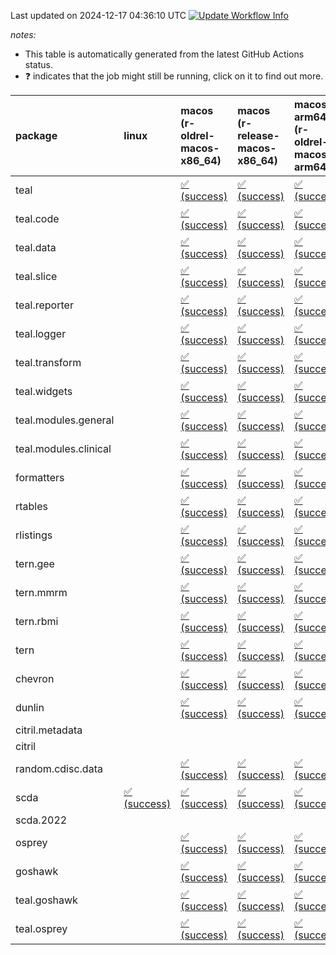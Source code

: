 Last updated on 2024-12-17 04:36:10 UTC [![Update Workflow
Info](https://github.com/averissimo/verdepcheck-status/actions/workflows/update.yaml/badge.svg)](https://github.com/averissimo/verdepcheck-status/actions/workflows/update.yaml)

*notes:*

-   This table is automatically generated from the latest GitHub Actions
    status.
-   ❓ indicates that the job might still be running, click on it to
    find out more.

<table style="width:100%;">
<colgroup>
<col style="width: 1%" />
<col style="width: 6%" />
<col style="width: 7%" />
<col style="width: 7%" />
<col style="width: 7%" />
<col style="width: 7%" />
<col style="width: 7%" />
<col style="width: 7%" />
<col style="width: 7%" />
<col style="width: 7%" />
<col style="width: 7%" />
<col style="width: 7%" />
<col style="width: 7%" />
<col style="width: 7%" />
</colgroup>
<thead>
<tr class="header">
<th style="text-align: left;">package</th>
<th style="text-align: left;">linux</th>
<th style="text-align: left;">macos (r-oldrel-macos-x86_64)</th>
<th style="text-align: left;">macos (r-release-macos-x86_64)</th>
<th style="text-align: left;">macos-arm64 (r-oldrel-macos-arm64)</th>
<th style="text-align: left;">macos-arm64 (r-release-macos-arm64)</th>
<th style="text-align: left;">nosuggests</th>
<th style="text-align: left;">ubuntu-clang</th>
<th style="text-align: left;">ubuntu-gcc12</th>
<th style="text-align: left;">ubuntu-next</th>
<th style="text-align: left;">ubuntu-release</th>
<th style="text-align: left;">windows (r-devel-windows-x86_64)</th>
<th style="text-align: left;">windows (r-oldrel-windows-x86_64)</th>
<th style="text-align: left;">windows (r-release-windows-x86_64)</th>
</tr>
</thead>
<tbody>
<tr class="odd">
<td style="text-align: left;">teal</td>
<td style="text-align: left;"></td>
<td
style="text-align: left;"><a href="https://github.com/insightsengineering/teal/actions/runs/12335592339/job/34427204821">✅
(success)</a></td>
<td
style="text-align: left;"><a href="https://github.com/insightsengineering/teal/actions/runs/12335592339/job/34427204381">✅
(success)</a></td>
<td
style="text-align: left;"><a href="https://github.com/insightsengineering/teal/actions/runs/12335592339/job/34427204694">✅
(success)</a></td>
<td
style="text-align: left;"><a href="https://github.com/insightsengineering/teal/actions/runs/12335592339/job/34427204228">✅
(success)</a></td>
<td
style="text-align: left;"><a href="https://github.com/insightsengineering/teal/actions/runs/12335592339/job/34427205017">✅
(success)</a></td>
<td
style="text-align: left;"><a href="https://github.com/insightsengineering/teal/actions/runs/12335592339/job/34427204131">✅
(success)</a></td>
<td
style="text-align: left;"><a href="https://github.com/insightsengineering/teal/actions/runs/12335592339/job/34427204300">✅
(success)</a></td>
<td
style="text-align: left;"><a href="https://github.com/insightsengineering/teal/actions/runs/12335592339/job/34427204628">✅
(success)</a></td>
<td
style="text-align: left;"><a href="https://github.com/insightsengineering/teal/actions/runs/12335592339/job/34427204752">✅
(success)</a></td>
<td
style="text-align: left;"><a href="https://github.com/insightsengineering/teal/actions/runs/12335592339/job/34427203888">✅
(success)</a></td>
<td
style="text-align: left;"><a href="https://github.com/insightsengineering/teal/actions/runs/12335592339/job/34427204955">✅
(success)</a></td>
<td
style="text-align: left;"><a href="https://github.com/insightsengineering/teal/actions/runs/12335592339/job/34427204526">✅
(success)</a></td>
</tr>
<tr class="even">
<td style="text-align: left;">teal.code</td>
<td style="text-align: left;"></td>
<td
style="text-align: left;"><a href="https://github.com/insightsengineering/teal.code/actions/runs/12335605015/job/34427232367">✅
(success)</a></td>
<td
style="text-align: left;"><a href="https://github.com/insightsengineering/teal.code/actions/runs/12335605015/job/34427232044">✅
(success)</a></td>
<td
style="text-align: left;"><a href="https://github.com/insightsengineering/teal.code/actions/runs/12335605015/job/34427232278">✅
(success)</a></td>
<td
style="text-align: left;"><a href="https://github.com/insightsengineering/teal.code/actions/runs/12335605015/job/34427231918">✅
(success)</a></td>
<td
style="text-align: left;"><a href="https://github.com/insightsengineering/teal.code/actions/runs/12335605015/job/34427232580">✅
(success)</a></td>
<td
style="text-align: left;"><a href="https://github.com/insightsengineering/teal.code/actions/runs/12335605015/job/34427231853">✅
(success)</a></td>
<td
style="text-align: left;"><a href="https://github.com/insightsengineering/teal.code/actions/runs/12335605015/job/34427231981">✅
(success)</a></td>
<td
style="text-align: left;"><a href="https://github.com/insightsengineering/teal.code/actions/runs/12335605015/job/34427232217">✅
(success)</a></td>
<td
style="text-align: left;"><a href="https://github.com/insightsengineering/teal.code/actions/runs/12335605015/job/34427232323">✅
(success)</a></td>
<td
style="text-align: left;"><a href="https://github.com/insightsengineering/teal.code/actions/runs/12335605015/job/34427231693">✅
(success)</a></td>
<td
style="text-align: left;"><a href="https://github.com/insightsengineering/teal.code/actions/runs/12335605015/job/34427232513">✅
(success)</a></td>
<td
style="text-align: left;"><a href="https://github.com/insightsengineering/teal.code/actions/runs/12335605015/job/34427232172">✅
(success)</a></td>
</tr>
<tr class="odd">
<td style="text-align: left;">teal.data</td>
<td style="text-align: left;"></td>
<td
style="text-align: left;"><a href="https://github.com/insightsengineering/teal.data/actions/runs/12335595781/job/34427213436">✅
(success)</a></td>
<td
style="text-align: left;"><a href="https://github.com/insightsengineering/teal.data/actions/runs/12335595781/job/34427212719">✅
(success)</a></td>
<td
style="text-align: left;"><a href="https://github.com/insightsengineering/teal.data/actions/runs/12335595781/job/34427212988">✅
(success)</a></td>
<td
style="text-align: left;"><a href="https://github.com/insightsengineering/teal.data/actions/runs/12335595781/job/34427212531">✅
(success)</a></td>
<td
style="text-align: left;"><a href="https://github.com/insightsengineering/teal.data/actions/runs/12335595781/job/34427213242">✅
(success)</a></td>
<td
style="text-align: left;"><a href="https://github.com/insightsengineering/teal.data/actions/runs/12335595781/job/34427212378">✅
(success)</a></td>
<td
style="text-align: left;"><a href="https://github.com/insightsengineering/teal.data/actions/runs/12335595781/job/34427212654">✅
(success)</a></td>
<td
style="text-align: left;"><a href="https://github.com/insightsengineering/teal.data/actions/runs/12335595781/job/34427212925">✅
(success)</a></td>
<td
style="text-align: left;"><a href="https://github.com/insightsengineering/teal.data/actions/runs/12335595781/job/34427213069">✅
(success)</a></td>
<td
style="text-align: left;"><a href="https://github.com/insightsengineering/teal.data/actions/runs/12335595781/job/34427212082">✅
(success)</a></td>
<td
style="text-align: left;"><a href="https://github.com/insightsengineering/teal.data/actions/runs/12335595781/job/34427213664">✅
(success)</a></td>
<td
style="text-align: left;"><a href="https://github.com/insightsengineering/teal.data/actions/runs/12335595781/job/34427212860">✅
(success)</a></td>
</tr>
<tr class="even">
<td style="text-align: left;">teal.slice</td>
<td style="text-align: left;"></td>
<td
style="text-align: left;"><a href="https://github.com/insightsengineering/teal.slice/actions/runs/12335600602/job/34427223254">✅
(success)</a></td>
<td
style="text-align: left;"><a href="https://github.com/insightsengineering/teal.slice/actions/runs/12335600602/job/34427222927">✅
(success)</a></td>
<td
style="text-align: left;"><a href="https://github.com/insightsengineering/teal.slice/actions/runs/12335600602/job/34427223139">✅
(success)</a></td>
<td
style="text-align: left;"><a href="https://github.com/insightsengineering/teal.slice/actions/runs/12335600602/job/34427222793">✅
(success)</a></td>
<td
style="text-align: left;"><a href="https://github.com/insightsengineering/teal.slice/actions/runs/12335600602/job/34427223481">✅
(success)</a></td>
<td
style="text-align: left;"><a href="https://github.com/insightsengineering/teal.slice/actions/runs/12335600602/job/34427222728">✅
(success)</a></td>
<td
style="text-align: left;"><a href="https://github.com/insightsengineering/teal.slice/actions/runs/12335600602/job/34427222864">✅
(success)</a></td>
<td
style="text-align: left;"><a href="https://github.com/insightsengineering/teal.slice/actions/runs/12335600602/job/34427223088">✅
(success)</a></td>
<td
style="text-align: left;"><a href="https://github.com/insightsengineering/teal.slice/actions/runs/12335600602/job/34427223197">✅
(success)</a></td>
<td
style="text-align: left;"><a href="https://github.com/insightsengineering/teal.slice/actions/runs/12335600602/job/34427222497">✅
(success)</a></td>
<td
style="text-align: left;"><a href="https://github.com/insightsengineering/teal.slice/actions/runs/12335600602/job/34427223399">✅
(success)</a></td>
<td
style="text-align: left;"><a href="https://github.com/insightsengineering/teal.slice/actions/runs/12335600602/job/34427223033">✅
(success)</a></td>
</tr>
<tr class="odd">
<td style="text-align: left;">teal.reporter</td>
<td style="text-align: left;"></td>
<td
style="text-align: left;"><a href="https://github.com/insightsengineering/teal.reporter/actions/runs/12335597700/job/34427215795">✅
(success)</a></td>
<td
style="text-align: left;"><a href="https://github.com/insightsengineering/teal.reporter/actions/runs/12335597700/job/34427215426">✅
(success)</a></td>
<td
style="text-align: left;"><a href="https://github.com/insightsengineering/teal.reporter/actions/runs/12335597700/job/34427215693">✅
(success)</a></td>
<td
style="text-align: left;"><a href="https://github.com/insightsengineering/teal.reporter/actions/runs/12335597700/job/34427215307">✅
(success)</a></td>
<td
style="text-align: left;"><a href="https://github.com/insightsengineering/teal.reporter/actions/runs/12335597700/job/34427215954">✅
(success)</a></td>
<td
style="text-align: left;"><a href="https://github.com/insightsengineering/teal.reporter/actions/runs/12335597700/job/34427215225">✅
(success)</a></td>
<td
style="text-align: left;"><a href="https://github.com/insightsengineering/teal.reporter/actions/runs/12335597700/job/34427215362">✅
(success)</a></td>
<td
style="text-align: left;"><a href="https://github.com/insightsengineering/teal.reporter/actions/runs/12335597700/job/34427215641">✅
(success)</a></td>
<td
style="text-align: left;"><a href="https://github.com/insightsengineering/teal.reporter/actions/runs/12335597700/job/34427215731">✅
(success)</a></td>
<td
style="text-align: left;"><a href="https://github.com/insightsengineering/teal.reporter/actions/runs/12335597700/job/34427214982">✅
(success)</a></td>
<td
style="text-align: left;"><a href="https://github.com/insightsengineering/teal.reporter/actions/runs/12335597700/job/34427216057">✅
(success)</a></td>
<td
style="text-align: left;"><a href="https://github.com/insightsengineering/teal.reporter/actions/runs/12335597700/job/34427215586">✅
(success)</a></td>
</tr>
<tr class="even">
<td style="text-align: left;">teal.logger</td>
<td style="text-align: left;"></td>
<td
style="text-align: left;"><a href="https://github.com/insightsengineering/teal.logger/actions/runs/12335593585/job/34427207371">✅
(success)</a></td>
<td
style="text-align: left;"><a href="https://github.com/insightsengineering/teal.logger/actions/runs/12335593585/job/34427206933">✅
(success)</a></td>
<td
style="text-align: left;"><a href="https://github.com/insightsengineering/teal.logger/actions/runs/12335593585/job/34427207212">✅
(success)</a></td>
<td
style="text-align: left;"><a href="https://github.com/insightsengineering/teal.logger/actions/runs/12335593585/job/34427206787">✅
(success)</a></td>
<td
style="text-align: left;"><a href="https://github.com/insightsengineering/teal.logger/actions/runs/12335593585/job/34427207462">✅
(success)</a></td>
<td
style="text-align: left;"><a href="https://github.com/insightsengineering/teal.logger/actions/runs/12335593585/job/34427206431">✅
(success)</a></td>
<td
style="text-align: left;"><a href="https://github.com/insightsengineering/teal.logger/actions/runs/12335593585/job/34427206718">✅
(success)</a></td>
<td
style="text-align: left;"><a href="https://github.com/insightsengineering/teal.logger/actions/runs/12335593585/job/34427207008">✅
(success)</a></td>
<td
style="text-align: left;"><a href="https://github.com/insightsengineering/teal.logger/actions/runs/12335593585/job/34427207127">✅
(success)</a></td>
<td
style="text-align: left;"><a href="https://github.com/insightsengineering/teal.logger/actions/runs/12335593585/job/34427206660">✅
(success)</a></td>
<td
style="text-align: left;"><a href="https://github.com/insightsengineering/teal.logger/actions/runs/12335593585/job/34427207554">✅
(success)</a></td>
<td
style="text-align: left;"><a href="https://github.com/insightsengineering/teal.logger/actions/runs/12335593585/job/34427207073">✅
(success)</a></td>
</tr>
<tr class="odd">
<td style="text-align: left;">teal.transform</td>
<td style="text-align: left;"></td>
<td
style="text-align: left;"><a href="https://github.com/insightsengineering/teal.transform/actions/runs/12335598386/job/34427217565">✅
(success)</a></td>
<td
style="text-align: left;"><a href="https://github.com/insightsengineering/teal.transform/actions/runs/12335598386/job/34427217053">✅
(success)</a></td>
<td
style="text-align: left;"><a href="https://github.com/insightsengineering/teal.transform/actions/runs/12335598386/job/34427217408">✅
(success)</a></td>
<td
style="text-align: left;"><a href="https://github.com/insightsengineering/teal.transform/actions/runs/12335598386/job/34427216931">✅
(success)</a></td>
<td
style="text-align: left;"><a href="https://github.com/insightsengineering/teal.transform/actions/runs/12335598386/job/34427217753">✅
(success)</a></td>
<td
style="text-align: left;"><a href="https://github.com/insightsengineering/teal.transform/actions/runs/12335598386/job/34427216625">✅
(success)</a></td>
<td
style="text-align: left;"><a href="https://github.com/insightsengineering/teal.transform/actions/runs/12335598386/job/34427216867">✅
(success)</a></td>
<td
style="text-align: left;"><a href="https://github.com/insightsengineering/teal.transform/actions/runs/12335598386/job/34427217132">✅
(success)</a></td>
<td
style="text-align: left;"><a href="https://github.com/insightsengineering/teal.transform/actions/runs/12335598386/job/34427217346">✅
(success)</a></td>
<td
style="text-align: left;"><a href="https://github.com/insightsengineering/teal.transform/actions/runs/12335598386/job/34427216815">✅
(success)</a></td>
<td
style="text-align: left;"><a href="https://github.com/insightsengineering/teal.transform/actions/runs/12335598386/job/34427217852">✅
(success)</a></td>
<td
style="text-align: left;"><a href="https://github.com/insightsengineering/teal.transform/actions/runs/12335598386/job/34427217206">✅
(success)</a></td>
</tr>
<tr class="even">
<td style="text-align: left;">teal.widgets</td>
<td style="text-align: left;"></td>
<td
style="text-align: left;"><a href="https://github.com/insightsengineering/teal.widgets/actions/runs/12335608452/job/34427269651">✅
(success)</a></td>
<td
style="text-align: left;"><a href="https://github.com/insightsengineering/teal.widgets/actions/runs/12335608452/job/34427269308">✅
(success)</a></td>
<td
style="text-align: left;"><a href="https://github.com/insightsengineering/teal.widgets/actions/runs/12335608452/job/34427269529">✅
(success)</a></td>
<td
style="text-align: left;"><a href="https://github.com/insightsengineering/teal.widgets/actions/runs/12335608452/job/34427269210">✅
(success)</a></td>
<td
style="text-align: left;"><a href="https://github.com/insightsengineering/teal.widgets/actions/runs/12335608452/job/34427269705">✅
(success)</a></td>
<td
style="text-align: left;"><a href="https://github.com/insightsengineering/teal.widgets/actions/runs/12335608452/job/34427268937">✅
(success)</a></td>
<td
style="text-align: left;"><a href="https://github.com/insightsengineering/teal.widgets/actions/runs/12335608452/job/34427269156">✅
(success)</a></td>
<td
style="text-align: left;"><a href="https://github.com/insightsengineering/teal.widgets/actions/runs/12335608452/job/34427269368">✅
(success)</a></td>
<td
style="text-align: left;"><a href="https://github.com/insightsengineering/teal.widgets/actions/runs/12335608452/job/34427269475">✅
(success)</a></td>
<td
style="text-align: left;"><a href="https://github.com/insightsengineering/teal.widgets/actions/runs/12335608452/job/34427269110">✅
(success)</a></td>
<td
style="text-align: left;"><a href="https://github.com/insightsengineering/teal.widgets/actions/runs/12335608452/job/34427269793">✅
(success)</a></td>
<td
style="text-align: left;"><a href="https://github.com/insightsengineering/teal.widgets/actions/runs/12335608452/job/34427269418">✅
(success)</a></td>
</tr>
<tr class="odd">
<td style="text-align: left;">teal.modules.general</td>
<td style="text-align: left;"></td>
<td
style="text-align: left;"><a href="https://github.com/insightsengineering/teal.modules.general/actions/runs/12335593063/job/34427206477">✅
(success)</a></td>
<td
style="text-align: left;"><a href="https://github.com/insightsengineering/teal.modules.general/actions/runs/12335593063/job/34427205950">✅
(success)</a></td>
<td
style="text-align: left;"><a href="https://github.com/insightsengineering/teal.modules.general/actions/runs/12335593063/job/34427206292">✅
(success)</a></td>
<td
style="text-align: left;"><a href="https://github.com/insightsengineering/teal.modules.general/actions/runs/12335593063/job/34427205823">✅
(success)</a></td>
<td
style="text-align: left;"><a href="https://github.com/insightsengineering/teal.modules.general/actions/runs/12335593063/job/34427206404">✅
(success)</a></td>
<td
style="text-align: left;"><a href="https://github.com/insightsengineering/teal.modules.general/actions/runs/12335593063/job/34427205483">✅
(success)</a></td>
<td
style="text-align: left;"><a href="https://github.com/insightsengineering/teal.modules.general/actions/runs/12335593063/job/34427205761">✅
(success)</a></td>
<td
style="text-align: left;"><a href="https://github.com/insightsengineering/teal.modules.general/actions/runs/12335593063/job/34427206029">✅
(success)</a></td>
<td
style="text-align: left;"><a href="https://github.com/insightsengineering/teal.modules.general/actions/runs/12335593063/job/34427206229">✅
(success)</a></td>
<td
style="text-align: left;"><a href="https://github.com/insightsengineering/teal.modules.general/actions/runs/12335593063/job/34427205718">✅
(success)</a></td>
<td
style="text-align: left;"><a href="https://github.com/insightsengineering/teal.modules.general/actions/runs/12335593063/job/34427206606">✅
(success)</a></td>
<td
style="text-align: left;"><a href="https://github.com/insightsengineering/teal.modules.general/actions/runs/12335593063/job/34427206149">✅
(success)</a></td>
</tr>
<tr class="even">
<td style="text-align: left;">teal.modules.clinical</td>
<td style="text-align: left;"></td>
<td
style="text-align: left;"><a href="https://github.com/insightsengineering/teal.modules.clinical/actions/runs/12335604003/job/34427230258">✅
(success)</a></td>
<td
style="text-align: left;"><a href="https://github.com/insightsengineering/teal.modules.clinical/actions/runs/12335604003/job/34427229927">✅
(success)</a></td>
<td
style="text-align: left;"><a href="https://github.com/insightsengineering/teal.modules.clinical/actions/runs/12335604003/job/34427230193">✅
(success)</a></td>
<td
style="text-align: left;"><a href="https://github.com/insightsengineering/teal.modules.clinical/actions/runs/12335604003/job/34427229843">✅
(success)</a></td>
<td
style="text-align: left;"><a href="https://github.com/insightsengineering/teal.modules.clinical/actions/runs/12335604003/job/34427230548">❌
(failure)</a></td>
<td
style="text-align: left;"><a href="https://github.com/insightsengineering/teal.modules.clinical/actions/runs/12335604003/job/34427229409">✅
(success)</a></td>
<td
style="text-align: left;"><a href="https://github.com/insightsengineering/teal.modules.clinical/actions/runs/12335604003/job/34427229755">✅
(success)</a></td>
<td
style="text-align: left;"><a href="https://github.com/insightsengineering/teal.modules.clinical/actions/runs/12335604003/job/34427230118">✅
(success)</a></td>
<td
style="text-align: left;"><a href="https://github.com/insightsengineering/teal.modules.clinical/actions/runs/12335604003/job/34427230319">✅
(success)</a></td>
<td
style="text-align: left;"><a href="https://github.com/insightsengineering/teal.modules.clinical/actions/runs/12335604003/job/34427229668">✅
(success)</a></td>
<td
style="text-align: left;"><a href="https://github.com/insightsengineering/teal.modules.clinical/actions/runs/12335604003/job/34427230391">✅
(success)</a></td>
<td
style="text-align: left;"><a href="https://github.com/insightsengineering/teal.modules.clinical/actions/runs/12335604003/job/34427230047">✅
(success)</a></td>
</tr>
<tr class="odd">
<td style="text-align: left;">formatters</td>
<td style="text-align: left;"></td>
<td
style="text-align: left;"><a href="https://github.com/insightsengineering/formatters/actions/runs/12335601969/job/34427224334">✅
(success)</a></td>
<td
style="text-align: left;"><a href="https://github.com/insightsengineering/formatters/actions/runs/12335601969/job/34427224088">✅
(success)</a></td>
<td
style="text-align: left;"><a href="https://github.com/insightsengineering/formatters/actions/runs/12335601969/job/34427224249">✅
(success)</a></td>
<td
style="text-align: left;"><a href="https://github.com/insightsengineering/formatters/actions/runs/12335601969/job/34427224000">✅
(success)</a></td>
<td
style="text-align: left;"><a href="https://github.com/insightsengineering/formatters/actions/runs/12335601969/job/34427224375">✅
(success)</a></td>
<td
style="text-align: left;"><a href="https://github.com/insightsengineering/formatters/actions/runs/12335601969/job/34427223727">✅
(success)</a></td>
<td
style="text-align: left;"><a href="https://github.com/insightsengineering/formatters/actions/runs/12335601969/job/34427223964">✅
(success)</a></td>
<td
style="text-align: left;"><a href="https://github.com/insightsengineering/formatters/actions/runs/12335601969/job/34427224138">✅
(success)</a></td>
<td
style="text-align: left;"><a href="https://github.com/insightsengineering/formatters/actions/runs/12335601969/job/34427224219">✅
(success)</a></td>
<td
style="text-align: left;"><a href="https://github.com/insightsengineering/formatters/actions/runs/12335601969/job/34427223899">✅
(success)</a></td>
<td
style="text-align: left;"><a href="https://github.com/insightsengineering/formatters/actions/runs/12335601969/job/34427224427">✅
(success)</a></td>
<td
style="text-align: left;"><a href="https://github.com/insightsengineering/formatters/actions/runs/12335601969/job/34427224189">✅
(success)</a></td>
</tr>
<tr class="even">
<td style="text-align: left;">rtables</td>
<td style="text-align: left;"></td>
<td
style="text-align: left;"><a href="https://github.com/insightsengineering/rtables/actions/runs/12335592177/job/34427204536">✅
(success)</a></td>
<td
style="text-align: left;"><a href="https://github.com/insightsengineering/rtables/actions/runs/12335592177/job/34427204111">✅
(success)</a></td>
<td
style="text-align: left;"><a href="https://github.com/insightsengineering/rtables/actions/runs/12335592177/job/34427204400">✅
(success)</a></td>
<td
style="text-align: left;"><a href="https://github.com/insightsengineering/rtables/actions/runs/12335592177/job/34427203927">✅
(success)</a></td>
<td
style="text-align: left;"><a href="https://github.com/insightsengineering/rtables/actions/runs/12335592177/job/34427204729">✅
(success)</a></td>
<td
style="text-align: left;"><a href="https://github.com/insightsengineering/rtables/actions/runs/12335592177/job/34427203834">✅
(success)</a></td>
<td
style="text-align: left;"><a href="https://github.com/insightsengineering/rtables/actions/runs/12335592177/job/34427204028">✅
(success)</a></td>
<td
style="text-align: left;"><a href="https://github.com/insightsengineering/rtables/actions/runs/12335592177/job/34427204333">✅
(success)</a></td>
<td
style="text-align: left;"><a href="https://github.com/insightsengineering/rtables/actions/runs/12335592177/job/34427204469">✅
(success)</a></td>
<td
style="text-align: left;"><a href="https://github.com/insightsengineering/rtables/actions/runs/12335592177/job/34427203597">✅
(success)</a></td>
<td
style="text-align: left;"><a href="https://github.com/insightsengineering/rtables/actions/runs/12335592177/job/34427204669">✅
(success)</a></td>
<td
style="text-align: left;"><a href="https://github.com/insightsengineering/rtables/actions/runs/12335592177/job/34427204272">✅
(success)</a></td>
</tr>
<tr class="odd">
<td style="text-align: left;">rlistings</td>
<td style="text-align: left;"></td>
<td
style="text-align: left;"><a href="https://github.com/insightsengineering/rlistings/actions/runs/12335596370/job/34427213918">✅
(success)</a></td>
<td
style="text-align: left;"><a href="https://github.com/insightsengineering/rlistings/actions/runs/12335596370/job/34427213555">✅
(success)</a></td>
<td
style="text-align: left;"><a href="https://github.com/insightsengineering/rlistings/actions/runs/12335596370/job/34427213787">✅
(success)</a></td>
<td
style="text-align: left;"><a href="https://github.com/insightsengineering/rlistings/actions/runs/12335596370/job/34427213410">✅
(success)</a></td>
<td
style="text-align: left;"><a href="https://github.com/insightsengineering/rlistings/actions/runs/12335596370/job/34427214104">✅
(success)</a></td>
<td
style="text-align: left;"><a href="https://github.com/insightsengineering/rlistings/actions/runs/12335596370/job/34427213334">✅
(success)</a></td>
<td
style="text-align: left;"><a href="https://github.com/insightsengineering/rlistings/actions/runs/12335596370/job/34427213490">✅
(success)</a></td>
<td
style="text-align: left;"><a href="https://github.com/insightsengineering/rlistings/actions/runs/12335596370/job/34427213734">✅
(success)</a></td>
<td
style="text-align: left;"><a href="https://github.com/insightsengineering/rlistings/actions/runs/12335596370/job/34427213849">✅
(success)</a></td>
<td
style="text-align: left;"><a href="https://github.com/insightsengineering/rlistings/actions/runs/12335596370/job/34427213129">✅
(success)</a></td>
<td
style="text-align: left;"><a href="https://github.com/insightsengineering/rlistings/actions/runs/12335596370/job/34427214052">✅
(success)</a></td>
<td
style="text-align: left;"><a href="https://github.com/insightsengineering/rlistings/actions/runs/12335596370/job/34427213679">✅
(success)</a></td>
</tr>
<tr class="even">
<td style="text-align: left;">tern.gee</td>
<td style="text-align: left;"></td>
<td
style="text-align: left;"><a href="https://github.com/insightsengineering/tern.gee/actions/runs/12335603573/job/34427229069">✅
(success)</a></td>
<td
style="text-align: left;"><a href="https://github.com/insightsengineering/tern.gee/actions/runs/12335603573/job/34427228721">✅
(success)</a></td>
<td
style="text-align: left;"><a href="https://github.com/insightsengineering/tern.gee/actions/runs/12335603573/job/34427229020">✅
(success)</a></td>
<td
style="text-align: left;"><a href="https://github.com/insightsengineering/tern.gee/actions/runs/12335603573/job/34427228568">✅
(success)</a></td>
<td
style="text-align: left;"><a href="https://github.com/insightsengineering/tern.gee/actions/runs/12335603573/job/34427229317">✅
(success)</a></td>
<td
style="text-align: left;"><a href="https://github.com/insightsengineering/tern.gee/actions/runs/12335603573/job/34427228485">✅
(success)</a></td>
<td
style="text-align: left;"><a href="https://github.com/insightsengineering/tern.gee/actions/runs/12335603573/job/34427228651">✅
(success)</a></td>
<td
style="text-align: left;"><a href="https://github.com/insightsengineering/tern.gee/actions/runs/12335603573/job/34427228944">✅
(success)</a></td>
<td
style="text-align: left;"><a href="https://github.com/insightsengineering/tern.gee/actions/runs/12335603573/job/34427229123">✅
(success)</a></td>
<td
style="text-align: left;"><a href="https://github.com/insightsengineering/tern.gee/actions/runs/12335603573/job/34427228151">✅
(success)</a></td>
<td
style="text-align: left;"><a href="https://github.com/insightsengineering/tern.gee/actions/runs/12335603573/job/34427229191">✅
(success)</a></td>
<td
style="text-align: left;"><a href="https://github.com/insightsengineering/tern.gee/actions/runs/12335603573/job/34427228873">✅
(success)</a></td>
</tr>
<tr class="odd">
<td style="text-align: left;">tern.mmrm</td>
<td style="text-align: left;"></td>
<td
style="text-align: left;"><a href="https://github.com/insightsengineering/tern.mmrm/actions/runs/12335608578/job/34427260320">✅
(success)</a></td>
<td
style="text-align: left;"><a href="https://github.com/insightsengineering/tern.mmrm/actions/runs/12335608578/job/34427259892">✅
(success)</a></td>
<td
style="text-align: left;"><a href="https://github.com/insightsengineering/tern.mmrm/actions/runs/12335608578/job/34427260178">✅
(success)</a></td>
<td
style="text-align: left;"><a href="https://github.com/insightsengineering/tern.mmrm/actions/runs/12335608578/job/34427259757">✅
(success)</a></td>
<td
style="text-align: left;"><a href="https://github.com/insightsengineering/tern.mmrm/actions/runs/12335608578/job/34427260245">✅
(success)</a></td>
<td
style="text-align: left;"><a href="https://github.com/insightsengineering/tern.mmrm/actions/runs/12335608578/job/34427259357">✅
(success)</a></td>
<td
style="text-align: left;"><a href="https://github.com/insightsengineering/tern.mmrm/actions/runs/12335608578/job/34427259568">✅
(success)</a></td>
<td
style="text-align: left;"><a href="https://github.com/insightsengineering/tern.mmrm/actions/runs/12335608578/job/34427259835">✅
(success)</a></td>
<td
style="text-align: left;"><a href="https://github.com/insightsengineering/tern.mmrm/actions/runs/12335608578/job/34427259958">✅
(success)</a></td>
<td
style="text-align: left;"><a href="https://github.com/insightsengineering/tern.mmrm/actions/runs/12335608578/job/34427259631">✅
(success)</a></td>
<td
style="text-align: left;"><a href="https://github.com/insightsengineering/tern.mmrm/actions/runs/12335608578/job/34427260444">✅
(success)</a></td>
<td
style="text-align: left;"><a href="https://github.com/insightsengineering/tern.mmrm/actions/runs/12335608578/job/34427260032">✅
(success)</a></td>
</tr>
<tr class="even">
<td style="text-align: left;">tern.rbmi</td>
<td style="text-align: left;"></td>
<td
style="text-align: left;"><a href="https://github.com/insightsengineering/tern.rbmi/actions/runs/12335601618/job/34427224559">✅
(success)</a></td>
<td
style="text-align: left;"><a href="https://github.com/insightsengineering/tern.rbmi/actions/runs/12335601618/job/34427224223">✅
(success)</a></td>
<td
style="text-align: left;"><a href="https://github.com/insightsengineering/tern.rbmi/actions/runs/12335601618/job/34427224390">✅
(success)</a></td>
<td
style="text-align: left;"><a href="https://github.com/insightsengineering/tern.rbmi/actions/runs/12335601618/job/34427224107">✅
(success)</a></td>
<td
style="text-align: left;"><a href="https://github.com/insightsengineering/tern.rbmi/actions/runs/12335601618/job/34427224636">✅
(success)</a></td>
<td
style="text-align: left;"><a href="https://github.com/insightsengineering/tern.rbmi/actions/runs/12335601618/job/34427224066">✅
(success)</a></td>
<td
style="text-align: left;"><a href="https://github.com/insightsengineering/tern.rbmi/actions/runs/12335601618/job/34427224180">✅
(success)</a></td>
<td
style="text-align: left;"><a href="https://github.com/insightsengineering/tern.rbmi/actions/runs/12335601618/job/34427224349">✅
(success)</a></td>
<td
style="text-align: left;"><a href="https://github.com/insightsengineering/tern.rbmi/actions/runs/12335601618/job/34427224472">✅
(success)</a></td>
<td
style="text-align: left;"><a href="https://github.com/insightsengineering/tern.rbmi/actions/runs/12335601618/job/34427223911">✅
(success)</a></td>
<td
style="text-align: left;"><a href="https://github.com/insightsengineering/tern.rbmi/actions/runs/12335601618/job/34427224682">✅
(success)</a></td>
<td
style="text-align: left;"><a href="https://github.com/insightsengineering/tern.rbmi/actions/runs/12335601618/job/34427224303">✅
(success)</a></td>
</tr>
<tr class="odd">
<td style="text-align: left;">tern</td>
<td style="text-align: left;"></td>
<td
style="text-align: left;"><a href="https://github.com/insightsengineering/tern/actions/runs/12335597686/job/34427215877">✅
(success)</a></td>
<td
style="text-align: left;"><a href="https://github.com/insightsengineering/tern/actions/runs/12335597686/job/34427215543">✅
(success)</a></td>
<td
style="text-align: left;"><a href="https://github.com/insightsengineering/tern/actions/runs/12335597686/job/34427215754">✅
(success)</a></td>
<td
style="text-align: left;"><a href="https://github.com/insightsengineering/tern/actions/runs/12335597686/job/34427215367">✅
(success)</a></td>
<td
style="text-align: left;"><a href="https://github.com/insightsengineering/tern/actions/runs/12335597686/job/34427216095">✅
(success)</a></td>
<td
style="text-align: left;"><a href="https://github.com/insightsengineering/tern/actions/runs/12335597686/job/34427215305">✅
(success)</a></td>
<td
style="text-align: left;"><a href="https://github.com/insightsengineering/tern/actions/runs/12335597686/job/34427215500">✅
(success)</a></td>
<td
style="text-align: left;"><a href="https://github.com/insightsengineering/tern/actions/runs/12335597686/job/34427215709">✅
(success)</a></td>
<td
style="text-align: left;"><a href="https://github.com/insightsengineering/tern/actions/runs/12335597686/job/34427215809">✅
(success)</a></td>
<td
style="text-align: left;"><a href="https://github.com/insightsengineering/tern/actions/runs/12335597686/job/34427215065">✅
(success)</a></td>
<td
style="text-align: left;"><a href="https://github.com/insightsengineering/tern/actions/runs/12335597686/job/34427216009">✅
(success)</a></td>
<td
style="text-align: left;"><a href="https://github.com/insightsengineering/tern/actions/runs/12335597686/job/34427215661">✅
(success)</a></td>
</tr>
<tr class="even">
<td style="text-align: left;">chevron</td>
<td style="text-align: left;"></td>
<td
style="text-align: left;"><a href="https://github.com/insightsengineering/chevron/actions/runs/12335604242/job/34427231358">✅
(success)</a></td>
<td
style="text-align: left;"><a href="https://github.com/insightsengineering/chevron/actions/runs/12335604242/job/34427230797">✅
(success)</a></td>
<td
style="text-align: left;"><a href="https://github.com/insightsengineering/chevron/actions/runs/12335604242/job/34427231189">✅
(success)</a></td>
<td
style="text-align: left;"><a href="https://github.com/insightsengineering/chevron/actions/runs/12335604242/job/34427230654">✅
(success)</a></td>
<td
style="text-align: left;"><a href="https://github.com/insightsengineering/chevron/actions/runs/12335604242/job/34427231420">✅
(success)</a></td>
<td
style="text-align: left;"><a href="https://github.com/insightsengineering/chevron/actions/runs/12335604242/job/34427230559">✅
(success)</a></td>
<td
style="text-align: left;"><a href="https://github.com/insightsengineering/chevron/actions/runs/12335604242/job/34427230732">✅
(success)</a></td>
<td
style="text-align: left;"><a href="https://github.com/insightsengineering/chevron/actions/runs/12335604242/job/34427230930">✅
(success)</a></td>
<td
style="text-align: left;"><a href="https://github.com/insightsengineering/chevron/actions/runs/12335604242/job/34427231093">✅
(success)</a></td>
<td
style="text-align: left;"><a href="https://github.com/insightsengineering/chevron/actions/runs/12335604242/job/34427230324">✅
(success)</a></td>
<td
style="text-align: left;"><a href="https://github.com/insightsengineering/chevron/actions/runs/12335604242/job/34427231482">✅
(success)</a></td>
<td
style="text-align: left;"><a href="https://github.com/insightsengineering/chevron/actions/runs/12335604242/job/34427231016">✅
(success)</a></td>
</tr>
<tr class="odd">
<td style="text-align: left;">dunlin</td>
<td style="text-align: left;"></td>
<td
style="text-align: left;"><a href="https://github.com/insightsengineering/dunlin/actions/runs/12335603210/job/34427229075">✅
(success)</a></td>
<td
style="text-align: left;"><a href="https://github.com/insightsengineering/dunlin/actions/runs/12335603210/job/34427228394">✅
(success)</a></td>
<td
style="text-align: left;"><a href="https://github.com/insightsengineering/dunlin/actions/runs/12335603210/job/34427228743">✅
(success)</a></td>
<td
style="text-align: left;"><a href="https://github.com/insightsengineering/dunlin/actions/runs/12335603210/job/34427228214">✅
(success)</a></td>
<td
style="text-align: left;"><a href="https://github.com/insightsengineering/dunlin/actions/runs/12335603210/job/34427229314">✅
(success)</a></td>
<td
style="text-align: left;"><a href="https://github.com/insightsengineering/dunlin/actions/runs/12335603210/job/34427228117">✅
(success)</a></td>
<td
style="text-align: left;"><a href="https://github.com/insightsengineering/dunlin/actions/runs/12335603210/job/34427228297">✅
(success)</a></td>
<td
style="text-align: left;"><a href="https://github.com/insightsengineering/dunlin/actions/runs/12335603210/job/34427228659">✅
(success)</a></td>
<td
style="text-align: left;"><a href="https://github.com/insightsengineering/dunlin/actions/runs/12335603210/job/34427228838">✅
(success)</a></td>
<td
style="text-align: left;"><a href="https://github.com/insightsengineering/dunlin/actions/runs/12335603210/job/34427227861">✅
(success)</a></td>
<td
style="text-align: left;"><a href="https://github.com/insightsengineering/dunlin/actions/runs/12335603210/job/34427229231">✅
(success)</a></td>
<td
style="text-align: left;"><a href="https://github.com/insightsengineering/dunlin/actions/runs/12335603210/job/34427228561">✅
(success)</a></td>
</tr>
<tr class="even">
<td style="text-align: left;">citril.metadata</td>
<td style="text-align: left;"></td>
<td style="text-align: left;"></td>
<td style="text-align: left;"></td>
<td style="text-align: left;"></td>
<td style="text-align: left;"></td>
<td style="text-align: left;"></td>
<td style="text-align: left;"></td>
<td style="text-align: left;"></td>
<td style="text-align: left;"></td>
<td style="text-align: left;"></td>
<td style="text-align: left;"></td>
<td style="text-align: left;"></td>
<td style="text-align: left;"></td>
</tr>
<tr class="odd">
<td style="text-align: left;">citril</td>
<td style="text-align: left;"></td>
<td style="text-align: left;"></td>
<td style="text-align: left;"></td>
<td style="text-align: left;"></td>
<td style="text-align: left;"></td>
<td style="text-align: left;"></td>
<td style="text-align: left;"></td>
<td style="text-align: left;"></td>
<td style="text-align: left;"></td>
<td style="text-align: left;"></td>
<td style="text-align: left;"></td>
<td style="text-align: left;"></td>
<td style="text-align: left;"></td>
</tr>
<tr class="even">
<td style="text-align: left;">random.cdisc.data</td>
<td style="text-align: left;"></td>
<td
style="text-align: left;"><a href="https://github.com/insightsengineering/random.cdisc.data/actions/runs/12335600688/job/34427223513">✅
(success)</a></td>
<td
style="text-align: left;"><a href="https://github.com/insightsengineering/random.cdisc.data/actions/runs/12335600688/job/34427223104">✅
(success)</a></td>
<td
style="text-align: left;"><a href="https://github.com/insightsengineering/random.cdisc.data/actions/runs/12335600688/job/34427223368">✅
(success)</a></td>
<td
style="text-align: left;"><a href="https://github.com/insightsengineering/random.cdisc.data/actions/runs/12335600688/job/34427222972">✅
(success)</a></td>
<td
style="text-align: left;"><a href="https://github.com/insightsengineering/random.cdisc.data/actions/runs/12335600688/job/34427223596">❌
(failure)</a></td>
<td
style="text-align: left;"><a href="https://github.com/insightsengineering/random.cdisc.data/actions/runs/12335600688/job/34427222581">✅
(success)</a></td>
<td
style="text-align: left;"><a href="https://github.com/insightsengineering/random.cdisc.data/actions/runs/12335600688/job/34427222912">✅
(success)</a></td>
<td
style="text-align: left;"><a href="https://github.com/insightsengineering/random.cdisc.data/actions/runs/12335600688/job/34427223165">✅
(success)</a></td>
<td
style="text-align: left;"><a href="https://github.com/insightsengineering/random.cdisc.data/actions/runs/12335600688/job/34427223297">✅
(success)</a></td>
<td
style="text-align: left;"><a href="https://github.com/insightsengineering/random.cdisc.data/actions/runs/12335600688/job/34427222839">✅
(success)</a></td>
<td
style="text-align: left;"><a href="https://github.com/insightsengineering/random.cdisc.data/actions/runs/12335600688/job/34427223661">✅
(success)</a></td>
<td
style="text-align: left;"><a href="https://github.com/insightsengineering/random.cdisc.data/actions/runs/12335600688/job/34427223226">✅
(success)</a></td>
</tr>
<tr class="odd">
<td style="text-align: left;">scda</td>
<td
style="text-align: left;"><a href="https://github.com/insightsengineering/scda/actions/runs/10437595381/job/28903953758">✅
(success)</a></td>
<td
style="text-align: left;"><a href="https://github.com/insightsengineering/scda/actions/runs/10437595381/job/28903953430">✅
(success)</a></td>
<td
style="text-align: left;"><a href="https://github.com/insightsengineering/scda/actions/runs/10437595381/job/28903953031">✅
(success)</a></td>
<td
style="text-align: left;"><a href="https://github.com/insightsengineering/scda/actions/runs/10437595381/job/28903953278">✅
(success)</a></td>
<td
style="text-align: left;"><a href="https://github.com/insightsengineering/scda/actions/runs/10437595381/job/28903952896">✅
(success)</a></td>
<td
style="text-align: left;"><a href="https://github.com/insightsengineering/scda/actions/runs/10437595381/job/28903953675">❌
(failure)</a></td>
<td
style="text-align: left;"><a href="https://github.com/insightsengineering/scda/actions/runs/10437595381/job/28903952832">✅
(success)</a></td>
<td
style="text-align: left;"><a href="https://github.com/insightsengineering/scda/actions/runs/10437595381/job/28903952973">✅
(success)</a></td>
<td
style="text-align: left;"><a href="https://github.com/insightsengineering/scda/actions/runs/10437595381/job/28903953208">✅
(success)</a></td>
<td
style="text-align: left;"><a href="https://github.com/insightsengineering/scda/actions/runs/10437595381/job/28903953361">✅
(success)</a></td>
<td
style="text-align: left;"><a href="https://github.com/insightsengineering/scda/actions/runs/10437595381/job/28903952629">✅
(success)</a></td>
<td
style="text-align: left;"><a href="https://github.com/insightsengineering/scda/actions/runs/10437595381/job/28903953574">✅
(success)</a></td>
<td
style="text-align: left;"><a href="https://github.com/insightsengineering/scda/actions/runs/10437595381/job/28903953140">✅
(success)</a></td>
</tr>
<tr class="even">
<td style="text-align: left;">scda.2022</td>
<td style="text-align: left;"></td>
<td style="text-align: left;"></td>
<td style="text-align: left;"></td>
<td style="text-align: left;"></td>
<td style="text-align: left;"></td>
<td style="text-align: left;"></td>
<td style="text-align: left;"></td>
<td style="text-align: left;"></td>
<td style="text-align: left;"></td>
<td style="text-align: left;"></td>
<td style="text-align: left;"></td>
<td style="text-align: left;"></td>
<td style="text-align: left;"></td>
</tr>
<tr class="odd">
<td style="text-align: left;">osprey</td>
<td style="text-align: left;"></td>
<td
style="text-align: left;"><a href="https://github.com/insightsengineering/osprey/actions/runs/12335605635/job/34427237916">✅
(success)</a></td>
<td
style="text-align: left;"><a href="https://github.com/insightsengineering/osprey/actions/runs/12335605635/job/34427237631">✅
(success)</a></td>
<td
style="text-align: left;"><a href="https://github.com/insightsengineering/osprey/actions/runs/12335605635/job/34427237803">✅
(success)</a></td>
<td
style="text-align: left;"><a href="https://github.com/insightsengineering/osprey/actions/runs/12335605635/job/34427237497">✅
(success)</a></td>
<td
style="text-align: left;"><a href="https://github.com/insightsengineering/osprey/actions/runs/12335605635/job/34427238227">✅
(success)</a></td>
<td
style="text-align: left;"><a href="https://github.com/insightsengineering/osprey/actions/runs/12335605635/job/34427237572">✅
(success)</a></td>
<td
style="text-align: left;"><a href="https://github.com/insightsengineering/osprey/actions/runs/12335605635/job/34427237701">✅
(success)</a></td>
<td
style="text-align: left;"><a href="https://github.com/insightsengineering/osprey/actions/runs/12335605635/job/34427237983">✅
(success)</a></td>
<td
style="text-align: left;"><a href="https://github.com/insightsengineering/osprey/actions/runs/12335605635/job/34427238102">✅
(success)</a></td>
<td
style="text-align: left;"><a href="https://github.com/insightsengineering/osprey/actions/runs/12335605635/job/34427237304">✅
(success)</a></td>
<td
style="text-align: left;"><a href="https://github.com/insightsengineering/osprey/actions/runs/12335605635/job/34427238053">✅
(success)</a></td>
<td
style="text-align: left;"><a href="https://github.com/insightsengineering/osprey/actions/runs/12335605635/job/34427237752">✅
(success)</a></td>
</tr>
<tr class="even">
<td style="text-align: left;">goshawk</td>
<td style="text-align: left;"></td>
<td
style="text-align: left;"><a href="https://github.com/insightsengineering/goshawk/actions/runs/12335601609/job/34427223975">✅
(success)</a></td>
<td
style="text-align: left;"><a href="https://github.com/insightsengineering/goshawk/actions/runs/12335601609/job/34427223636">✅
(success)</a></td>
<td
style="text-align: left;"><a href="https://github.com/insightsengineering/goshawk/actions/runs/12335601609/job/34427223870">✅
(success)</a></td>
<td
style="text-align: left;"><a href="https://github.com/insightsengineering/goshawk/actions/runs/12335601609/job/34427223502">✅
(success)</a></td>
<td
style="text-align: left;"><a href="https://github.com/insightsengineering/goshawk/actions/runs/12335601609/job/34427224114">✅
(success)</a></td>
<td
style="text-align: left;"><a href="https://github.com/insightsengineering/goshawk/actions/runs/12335601609/job/34427223446">✅
(success)</a></td>
<td
style="text-align: left;"><a href="https://github.com/insightsengineering/goshawk/actions/runs/12335601609/job/34427223568">❌
(failure)</a></td>
<td
style="text-align: left;"><a href="https://github.com/insightsengineering/goshawk/actions/runs/12335601609/job/34427223823">✅
(success)</a></td>
<td
style="text-align: left;"><a href="https://github.com/insightsengineering/goshawk/actions/runs/12335601609/job/34427223923">✅
(success)</a></td>
<td
style="text-align: left;"><a href="https://github.com/insightsengineering/goshawk/actions/runs/12335601609/job/34427223219">✅
(success)</a></td>
<td
style="text-align: left;"><a href="https://github.com/insightsengineering/goshawk/actions/runs/12335601609/job/34427224067">✅
(success)</a></td>
<td
style="text-align: left;"><a href="https://github.com/insightsengineering/goshawk/actions/runs/12335601609/job/34427223766">✅
(success)</a></td>
</tr>
<tr class="odd">
<td style="text-align: left;">teal.goshawk</td>
<td style="text-align: left;"></td>
<td
style="text-align: left;"><a href="https://github.com/insightsengineering/teal.goshawk/actions/runs/12335600536/job/34427223958">✅
(success)</a></td>
<td
style="text-align: left;"><a href="https://github.com/insightsengineering/teal.goshawk/actions/runs/12335600536/job/34427223604">✅
(success)</a></td>
<td
style="text-align: left;"><a href="https://github.com/insightsengineering/teal.goshawk/actions/runs/12335600536/job/34427223904">✅
(success)</a></td>
<td
style="text-align: left;"><a href="https://github.com/insightsengineering/teal.goshawk/actions/runs/12335600536/job/34427223299">✅
(success)</a></td>
<td
style="text-align: left;"><a href="https://github.com/insightsengineering/teal.goshawk/actions/runs/12335600536/job/34427223741">❌
(failure)</a></td>
<td
style="text-align: left;"><a href="https://github.com/insightsengineering/teal.goshawk/actions/runs/12335600536/job/34427222569">✅
(success)</a></td>
<td
style="text-align: left;"><a href="https://github.com/insightsengineering/teal.goshawk/actions/runs/12335600536/job/34427222915">✅
(success)</a></td>
<td
style="text-align: left;"><a href="https://github.com/insightsengineering/teal.goshawk/actions/runs/12335600536/job/34427223367">✅
(success)</a></td>
<td
style="text-align: left;"><a href="https://github.com/insightsengineering/teal.goshawk/actions/runs/12335600536/job/34427223486">✅
(success)</a></td>
<td
style="text-align: left;"><a href="https://github.com/insightsengineering/teal.goshawk/actions/runs/12335600536/job/34427222817">✅
(success)</a></td>
<td
style="text-align: left;"><a href="https://github.com/insightsengineering/teal.goshawk/actions/runs/12335600536/job/34427223998">✅
(success)</a></td>
<td
style="text-align: left;"><a href="https://github.com/insightsengineering/teal.goshawk/actions/runs/12335600536/job/34427223796">✅
(success)</a></td>
</tr>
<tr class="even">
<td style="text-align: left;">teal.osprey</td>
<td style="text-align: left;"></td>
<td
style="text-align: left;"><a href="https://github.com/insightsengineering/teal.osprey/actions/runs/12335604374/job/34427231083">✅
(success)</a></td>
<td
style="text-align: left;"><a href="https://github.com/insightsengineering/teal.osprey/actions/runs/12335604374/job/34427230672">✅
(success)</a></td>
<td
style="text-align: left;"><a href="https://github.com/insightsengineering/teal.osprey/actions/runs/12335604374/job/34427230946">✅
(success)</a></td>
<td
style="text-align: left;"><a href="https://github.com/insightsengineering/teal.osprey/actions/runs/12335604374/job/34427230533">✅
(success)</a></td>
<td
style="text-align: left;"><a href="https://github.com/insightsengineering/teal.osprey/actions/runs/12335604374/job/34427231155">✅
(success)</a></td>
<td
style="text-align: left;"><a href="https://github.com/insightsengineering/teal.osprey/actions/runs/12335604374/job/34427230242">✅
(success)</a></td>
<td
style="text-align: left;"><a href="https://github.com/insightsengineering/teal.osprey/actions/runs/12335604374/job/34427230469">✅
(success)</a></td>
<td
style="text-align: left;"><a href="https://github.com/insightsengineering/teal.osprey/actions/runs/12335604374/job/34427230736">✅
(success)</a></td>
<td
style="text-align: left;"><a href="https://github.com/insightsengineering/teal.osprey/actions/runs/12335604374/job/34427230872">✅
(success)</a></td>
<td
style="text-align: left;"><a href="https://github.com/insightsengineering/teal.osprey/actions/runs/12335604374/job/34427230416">✅
(success)</a></td>
<td
style="text-align: left;"><a href="https://github.com/insightsengineering/teal.osprey/actions/runs/12335604374/job/34427231205">✅
(success)</a></td>
<td
style="text-align: left;"><a href="https://github.com/insightsengineering/teal.osprey/actions/runs/12335604374/job/34427230806">✅
(success)</a></td>
</tr>
</tbody>
</table>

